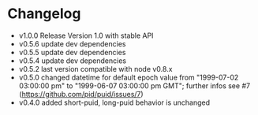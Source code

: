 Changelog
=========

-	v1.0.0 Release Version 1.0 with stable API
-	v0.5.6 update dev dependencies
-	v0.5.5 update dev dependencies
-	v0.5.4 update dev dependencies
-	v0.5.2 last version compatible with node v0.8.x
-	v0.5.0 changed datetime for default epoch value from "1999-07-02 03:00:00 pm" to "1999-06-07 03:00:00 pm GMT"; further infos see #7 (https://github.com/pid/puid/issues/7)
-	v0.4.0 added short-puid, long-puid behavior is unchanged

